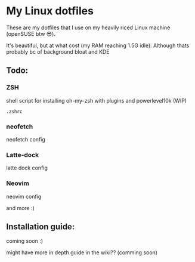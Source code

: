 # My Linux dotfiles
These are my dotfiles that I use on my heavily riced Linux machine (openSUSE btw 😎).

It's beautiful, but at what cost (my RAM reaching 1.5G idle).
Although thats probably bc of background bloat and KDE 
## Todo:
### ZSH 
shell script for installing oh-my-zsh with plugins and powerlevel10k (WIP)

`.zshrc`

### neofetch
neofetch config

### Latte-dock
latte dock config

### Neovim
neovim config

and more :)

## Installation guide: 
coming soon :)

might have more in depth guide in the wiki?? (comming soon)
